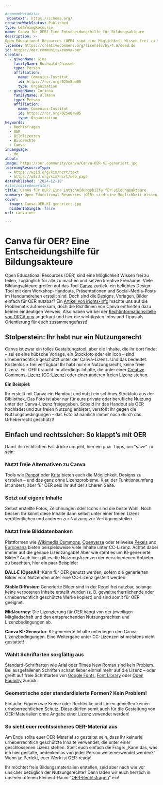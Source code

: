 ```yaml
---

#commonMetadata:
'@context': https://schema.org/
creativeWorkStatus: Published
type: LearningResource
name: Canva für OER? Eine Entscheidungshilfe für Bildungsakteure
description: >-
Open Educational Resources (OER) sind eine Möglichkeit Wissen frei zu teilen, zugänglich für alle zu machen und setzen kreative Freiräume. Viele Bildungsakteure greifen auf das Gestaltungstool Canva zurück. Der Blogbeitrag soll Bildungsakteuren als Entscheidungshilfe dienen und bietet Infos und Tipps zur Orientierung!
license: https://creativecommons.org/licenses/by/4.0/deed.de
id: https://oer.community/canva-oer
creator:
  - givenName: Gina
    familyName: Buchwald-Chassée
    type: Person
    affiliation:
      name: Comenius-Institut
      id: https://ror.org/025e8aw85
      type: Organization
  - givenName: Corinna
    familyName: Ullmann
    type: Person
    affiliation:
      name: Comenius-Institut
      id: https://ror.org/025e8aw85
      type: Organization
keywords:
  - Rechtsfragen
  - OER
  - Bildlizenzen
  - Bildrechte
  - Canva
inLanguage:
  - de
about:
image: https://oer.community/canva/Canva-OER-KI-generiert.jpg
learningResourceType:
  - https://w3id.org/kim/hcrt/text
  - https://w3id.org/kim/hcrt/web_page
datePublished: '2024-12-18'
#staticSiteGenerator:
title: Canva für OER? Eine Entscheidungshilfe für Bildungsakteure
summary: Open Educational Resources (OER) sind eine Möglichkeit Wissen frei zu teilen, zugänglich für alle zu machen und setzen kreative Freiräume. Viele Bildungsakteure greifen auf das Tool [Canva](https://www.canva.com/) zurück, ein beliebtes Design-Tool mit dem Workshop-Handouts, Präsentationen und Social-Media-Posts im Handumdrehen erstellt sind. Doch sind die Designs, Vorlagen, Bilder einfach für OER nutzbar? Ein [Artikel von irights-Info](https://irights.info/artikel/canva-oer/32239) machte uns auf die Problematik aufmerksam, doch die Richtlinien von Canva enthielten dazu keinen eindeutigen Verweis. Also haben wir bei der [Rechtinformationsstelle von ORCA.nrw](https://www.orca.nrw/oer/oer-erstellen/rechtsinformation/) angefragt und hier die wichtigsten Infos und Tipps als Orientierung für euch zusammengefasst!
cover:
  image: Canva-OER-KI-generiert.jpg
  hiddenInSingle: false
url: canva-oer

---
```


# Canva für OER? Eine Entscheidungshilfe für Bildungsakteure

Open Educational Resources (OER) sind eine Möglichkeit Wissen frei zu teilen, zugänglich für alle zu machen und setzen kreative Freiräume. Viele Bildungsakteure greifen auf das Tool [Canva](https://www.canva.com/) zurück, ein beliebtes Design-Tool mit dem Workshop-Handouts, Präsentationen und Social-Media-Posts im Handumdrehen erstellt sind. Doch sind die Designs, Vorlagen, Bilder einfach für OER nutzbar? Ein [Artikel von irights-Info](https://irights.info/artikel/canva-oer/32239) machte uns auf die Problematik aufmerksam, doch die Richtlinien von Canva enthielten dazu keinen eindeutigen Verweis. Also haben wir bei der [Rechtinformationsstelle von ORCA.nrw](https://www.orca.nrw/oer/oer-erstellen/rechtsinformation/) angefragt und hier die wichtigsten Infos und Tipps als Orientierung für euch zusammengefasst!

## Stolperstein: Ihr habt nur ein Nutzungsrecht

Canva ist zwar ein tolles Gestaltungstool, aber die Inhalte, die ihr dort findet – sei es eine hübsche Vorlage, ein Stockfoto oder ein Icon – sind urheberrechtlich geschützt unter der Canva-Lizenz. Und das bedeutet: Kostenlos ≠ frei verfügbar! Ihr habt nur ein Nutzungsrecht, keine freie Lizenz. Für OER braucht ihr allerdings Inhalte, die unter einer [Creative Commons-Lizenz (CC-Lizenz)](https://creativecommons.org/share-your-work/cclicenses/) oder einer anderen freien Lizenz stehen.

**Ein Beispiel:**

Ihr erstellt mit Canva ein Handout und nutzt ein schönes Stockfoto aus der Bibliothek. Das Foto ist aber nur für eure private oder berufliche Nutzung unter der Canva-Lizenz freigegeben. Sobald ihr das Handout als OER hochladet und zur freien Nutzung anbietet, verstößt ihr gegen die Nutzungsbedingungen – das Foto ist nämlich immer noch durch das Urheberrecht geschützt!

## Einfach und rechtssicher: So klappt’s mit OER

Damit ihr rechtlichen Fallstricke umgeht, hier ein paar Tipps, um "save" zu sein:

### Nutzt freie Alternativen zu Canva

Tools wie [Penpot](https://penpot.app) oder [Krita](https://krita.org/de/) bieten euch die Möglichkeit, Designs zu erstellen – und das ganz ohne Lizenzprobleme. Klar, der Funktionsumfang ist anders, aber für OER seid ihr auf der sicheren Seite.

### Setzt auf eigene Inhalte

Selbst erstellte Fotos, Zeichnungen oder Icons sind die beste Wahl. Noch besser: Ihr könnt diese Inhalte dann selbst unter einer freien Lizenz veröffentlichen und anderen zur Nutzung zur Verfügung stellen.

### Nutzt freie Bilddatenbanken

Plattformen wie [Wikimedia Commons](https://commons.wikimedia.org/wiki/Hauptseite), [Openverse](https://openverse.org/de) oder teilweise [Pexels](https://www.pexels.com/de-de/) und [Europeana](https://www.europeana.eu) bieten beispielsweise viele Inhalte unter CC-Lizenz. Achtet dabei immer auf die genaue Lizenzangabe! Aber wie steht es um KI-generierte Bilder? Auch hier gilt es die Nutzungslizenzen der verschiedenen Anbieter zu beachten, hier ein paar Beispiele:

**DALL·E (OpenAI):** Kann für OER genutzt werden, sofern die generierten Bilder vom Nutzenden unter eine CC-Lizenz gestellt werden.

**Stable Diffusion:** Generierte Bilder sind in der Regel frei nutzbar, solange keine verbotenen Inhalte erstellt wurden (z. B. gewaltverherrlichende oder urheberrechtlich geschützte Werke kopiert) und sind somit für OER geeignet.

**MidJourney**: Die Lizenzierung für OER hängt von der jeweiligen Mitgliedschaft und den entsprechenden Nutzungsrechten und Lizenzbedingungen ab.

**Canva KI-Generator**: KI-generierte Inhalte unterliegen den Canva-Lizenzbedingungen. Eine Weitergabe unter CC-Lizenzen ist meistens nicht gestattet!

### Wählt Schriftarten sorgfältig aus

Standard-Schriftarten wie Arial oder Times New Roman sind kein Problem. Bei ausgefallenen Schriften schaut lieber einmal mehr auf die Lizenz – oder greift auf freie Schriftarten von [Google Fonts](https://fonts.google.com/), [Font Library](https://fontlibrary.org/) oder [Open Foundry](https://open-foundry.com/) zurück.

### Geometrische oder standardisierte Formen? Kein Problem!

Einfache Figuren wie Kreise oder Rechtecke und Linien genießen keinen urheberrechtlichen Schutz. Diese dürfen somit auch für die Gestaltung von OER-Materialien ohne Angabe einer Lizenz vewendet werden!

### So sieht euer rechtssicheres OER-Material aus

Am Ende sollte euer OER-Material so gestaltet sein, dass ihr keinerlei urheberrechtlich geschützte Inhalte verwendet, die unter einer geschlossenen Lizenz stehen. Stellt euch einfach die Frage: „Kann das, was ich hier gestalte, bedenkenlos von jeder Person weiterverwendet werden?“
Wenn ja: Perfekt, euer Werk ist OER-ready!

Ihr möchtet freie Bildungsmaterialien erstellen, seid aber nach wie vor unsicher bezüglich der Nutzungsrechte? Dann laden wir euch herzlich in unseren offenen Element-Raum "[OER-Rechtsfragen](https://matrix.to/#/#oer-rechtsfragen:rpi-virtuell.de)" ein!